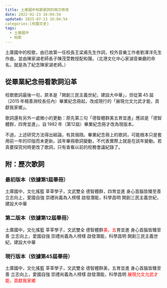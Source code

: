 ```yaml
---
title: 土庫國中校歌歌詞的兩次修改
date: 2022-02-23 16:04:54
updated: 2025-07-13 16:04:54
categories:[校園文史]
tags:
  - 土庫國中
  - 校歌
---
```


土庫國中的校歌，由已故第一任校長王梁甫先生作詞，校外音樂工作者劉澤洋先生作曲，並由陳家湖老師長子陳茂萱教授配和聲。（北港文化中心家湖音樂廳的命名，就是為了紀念陳家湖老師。）

## 從畢業紀念冊看歌詞沿革

校歌歌詞最後一句，原本是「開創三民主義世紀，建設大中華」，但從第 45 屆（2015 年楊善淵校長任內）畢業紀念冊起，改成現行的「展現允文允武才能，貢獻我家鄉」。

歌詞還有另外一處微小的更動：原先第三句「德智體群美五育並進」應該是「德智體群，四育並進」，自 1982 年（第12屆）畢業紀念冊才改為現版本。

不過，上述研究方法得出結論，有其侷限。畢業紀念冊上的歌詞，可能根本只是套用前一年的印版而未更新。該年畢冊歌詞變動，不代表實際上就是在該年變動。若真要探究何時更改了歌詞，只有查看以前的校務會議紀錄了。

## 附：歷次歌詞

### 最初版本（依據第1屆畢冊） 


土庫國中，文化搖籃
莘莘學子，文武雙全
德智體群，四育並進
身心首腦皆臻至善
立志向上，愛國自強
崇禮尚義為人榜樣
啟發潛能，科學昌明
開創三民主義世紀，建設大中華


### 第二版本（依據第12屆畢冊）
土庫國中，文化搖籃
莘莘學子，文武雙全
德智體群<span style="color: red;">美，五</span>育並進
身心首腦皆臻至善
立志向上，愛國自強
崇禮尚義為人榜樣
啟發潛能，科學昌明
開創三民主義世紀，建設大中華

### 現行版本（依據第45屆畢冊）

土庫國中，文化搖籃
莘莘學子，文武雙全
德智體群美，五育並進
身心首腦皆臻至善
立志向上，愛國自強
崇禮尚義為人榜樣
啟發潛能，科學昌明
<span style="color: red;">展現允文允武才能，貢獻我家鄉</span>